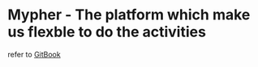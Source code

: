 # Mypher - The platform which make us flexble to do the activities

refer to [GitBook](https://mypher.gitbook.io/mypher/)
